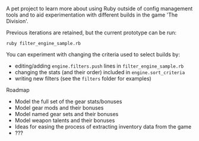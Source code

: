 A pet project to learn more about using Ruby outside of config management tools and to aid experimentation with
different builds in the game 'The Division'.

Previous iterations are retained, but the current prototype can be run:

```ruby filter_engine_sample.rb```

You can experiment with changing the criteria used to select builds by:

- editing/adding ```engine.filters.push``` lines in ```filter_engine_sample.rb```
- changing the stats (and their order) included in ```engine.sort_criteria```
- writing new filters (see the ```filters``` folder for examples)

Roadmap

- Model the full set of the gear stats/bonuses
- Model gear mods and their bonuses
- Model named gear sets and their bonuses
- Model weapon talents and their bonuses
- Ideas for easing the process of extracting inventory data from the game
- ???

